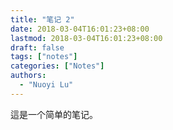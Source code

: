 ```yaml
---
title: "笔记 2"
date: 2018-03-04T16:01:23+08:00
lastmod: 2018-03-04T16:01:23+08:00
draft: false
tags: ["notes"]
categories: ["Notes"]
authors:
  - "Nuoyi Lu"
---
```


這是一个简单的笔记。
